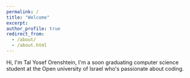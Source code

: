 ```yaml
---
permalink: /
title: "Welcome"
excerpt:
author_profile: true
redirect_from: 
  - /about/
  - /about.html
---
```

Hi, I'm Tal Yosef  Orenshtein, I'm a soon graduating computer science student at the Open university of Israel who's passionate about coding. 
